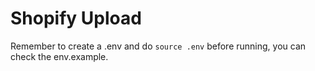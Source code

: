 # Shopify Upload

Remember to create a .env and do `source .env` before running, you can check the env.example.

